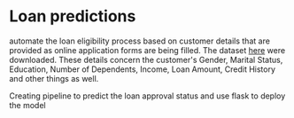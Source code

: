 
# Loan predictions


automate the loan eligibility process based on customer details that are provided as online application forms are being filled. The dataset [here](https://drive.google.com/file/d/1h_jl9xqqqHflI5PsuiQd_soNYxzFfjKw/view?usp=sharing) were downloaded. These details concern the customer's Gender, Marital Status, Education, Number of Dependents, Income, Loan Amount, Credit History and other things as well. 

Creating pipeline to predict the loan approval status and use flask to deploy the model




